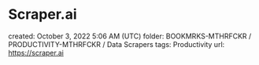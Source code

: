 # Scraper.ai

created: October 3, 2022 5:06 AM (UTC)
folder: BOOKMRKS-MTHRFCKR / PRODUCTIVITY-MTHRFCKR / Data Scrapers
tags: Productivity
url: https://scraper.ai